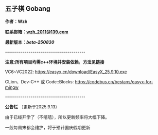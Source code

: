 ## 五子棋 Gobang

**作者：Wzh**

**联系邮箱：wzh_2011@139.com**

**最新版本：*beta-250830***

\-----------------------------------------

**注意:所有项目均需c++环境并安装依赖，方法见链接**

VC6~VC2022: https://easyx.cn/download/EasyX_25.9.10.exe

CLion、Dev-C++ 或 Code::Blocks: https://codebus.cn/bestans/easyx-for-mingw

\-----------------------------------------

**公告栏** （更新于2025.9.13）

由于已经开学了（不嘻嘻），所以更新频率将大幅下降。

一般每周末都会维护，将于预计国庆假期更新

